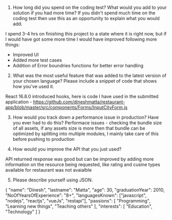 1) How long did you spend on the coding test? What would you add to your solution if you had more time? If you didn't spend much time on the coding test then use this as an opportunity to explain what you would add.

I spend 3-4 hrs on finishing this project to a state where it is right now, but if I would have got some more time I would have improved following more things:

 - Improved UI
 - Added more test cases
 - Addition of Error boundries functions for better error handling
 
2) What was the most useful feature that was added to the latest version of your chosen language? Please include a snippet of code that shows how you've used it.

React 16.8.0 introduced hooks, here is code I have used in the submitted application - https://github.com/dineshmatta/restaurant-app/blob/master/src/components/Forms/InputCityForm.js

3) How would you track down a performance issue in production? Have you ever had to do this?
Performace issues - checking the bundle size of all assets, if any assets size is more then that bundle can be optimized by splitting into multiple modules, I mainly take care of this before pushing to production

4) How would you improve the API that you just used?

API returned response was good but can be improved by adding more information on the resource being requested, like rating and cusine types available for restaurant was not avaialble

5) Please describe yourself using JSON.

{
"name": "Dinesh",
"lastname": "Matta",
"age": 30,
"graduationYear": 2010,
"NoOfYearsOfExperience": "8+",
"languagesKnown": ["javascript", "nodejs", "reactjs", "vueJs", "restapi"],
"passions": [
"Programming",
"Learning new things",
"Teaching others"
],
"interests": [
"Education",
"Technology"
]
}
